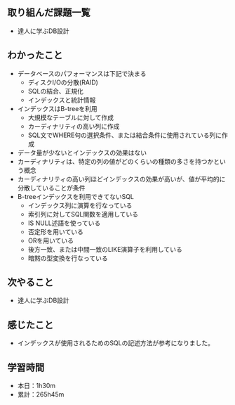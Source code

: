 ## 取り組んだ課題一覧
- 達人に学ぶDB設計
## わかったこと
- データベースのパフォーマンスは下記で決まる
    - ディスクI/Oの分散(RAID)
    - SQLの結合、正規化
    - インデックスと統計情報 
- インデックスはB-treeを利用
    - 大規模なテーブルに対して作成
    - カーディナリティの高い列に作成
    - SQL文でWHERE句の選択条件、または結合条件に使用されている列に作成
- データ量が少ないとインデックスの効果はない
- カーディナリティは、特定の列の値がどのくらいの種類の多さを持つかという概念
- カーディナリティの高い列ほどインデックスの効果が高いが、値が平均的に分散していることが条件
- B-treeインデックスを利用できてないSQL
    - インデックス列に演算を行なっている
    - 索引列に対してSQL関数を適用している
    - IS NULL述語を使っている
    - 否定形を用いている
    - ORを用いている
    - 後方一致、または中間一致のLIKE演算子を利用している
    - 暗黙の型変換を行なっている
## 次やること
- 達人に学ぶDB設計
## 感じたこと
- インデックスが使用されるためのSQLの記述方法が参考になりました。
## 学習時間
- 本日：1h30m
- 累計：265h45m
